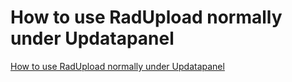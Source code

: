 # How to use RadUpload normally under Updatapanel
[How to use RadUpload normally under Updatapanel](https://aiwithcloud.com/2022/09/15/how_to_use_radupload_normally_under_updatapanel/)